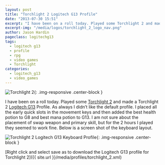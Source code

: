 ```yaml
---
layout: post
title: "Torchlight 2 Logitech G13 Profile"
date: "2013-07-30 15:51"
excerpt: "I have been on a roll today. Played some Torchlight 2 and made a Torchlight 2 Logitech G13 Profile."
excerpt-img: "/media/logos/torchlight_2_logo_nav.png"
author: Jason Hardin
pageclass: logitechg13
tags:
  - logitech g13
  - profile
  - rpg
  - video games
  - Torchlight
categories:
  - logitech_g13
  - video_games
---
```

![Torchlight 2]({{site.url}}/media/logos/torchlight_2_logo_nav.png){: .img-responsive  .center-block }

I have been on a roll today. Played some [Torchlight 2](http://www.torchlight2game.com/) and made a Torchlight 2 [Logitech G13](http://gaming.logitech.com/en-us/product/g13-advanced-gameboard) Profile. As always I didn’t like the default profile. I placed all the early quick slots in the movement keys and then added the best health potion to G8 and best mana potion to G13. I am not sure about the placement of swap weapon and primary skill, but for the 2 hours I played they seemed to work fine. Below is a screen shot of the keyboard layout.

![Torchlight 2 Logitech G13 Keyboard Profile]({{site.url}}/media/profiles/torchlight_2_keyboard_layout.png){: .img-responsive  .center-block }

[Right click and select save as to download the Logitech G13 profile for Torchlight 2]({{ site.url }}/media/profiles/torchlight_2.xml)
